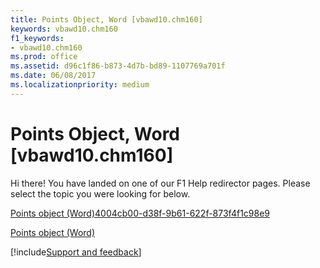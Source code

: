 ```yaml
---
title: Points Object, Word [vbawd10.chm160]
keywords: vbawd10.chm160
f1_keywords:
- vbawd10.chm160
ms.prod: office
ms.assetid: d96c1f86-b873-4d7b-bd89-1107769a701f
ms.date: 06/08/2017
ms.localizationpriority: medium
---
```



# Points Object, Word [vbawd10.chm160]

Hi there! You have landed on one of our F1 Help redirector pages. Please select the topic you were looking for below.

[Points object (Word)4004cb00-d38f-9b61-622f-873f4f1c98e9](https://msdn.microsoft.com/library/4004cb00-d38f-9b61-622f-873f4f1c98e9%28Office.15%29.aspx)

[Points object (Word)](https://msdn.microsoft.com/library/d0adc45a-7b31-a25e-d96f-f2a098702501%28Office.15%29.aspx)

[!include[Support and feedback](~/includes/feedback-boilerplate.md)]
